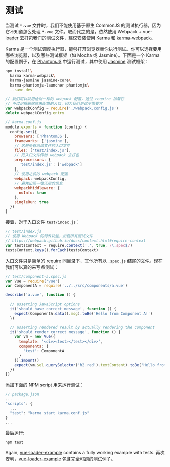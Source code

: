 # 测试

当测试 `*.vue` 文件时，我们不能使用基于原生 CommonJS 的测试执行器，因为它不知道怎么处理 `*.vue` 文件。取而代之的是，依然使用 Webpack + vue-loader 去打包我们的测试文件，建议安装使用 [Karma](http://karma-runner.github.io/0.13/index.html) 和 [karma-webpack](https://github.com/webpack/karma-webpack)。

Karma 是一个测试调度执行器，能够打开浏览器替你执行测试。你可以选择要用哪些浏览器，以及哪些测试框架（如 Mocha 或 Jasmine）。下面是一个 Karma 的配置例子，在 [PhantomJS](http://phantomjs.org/) 中运行测试，其中使用 [Jasmine](http://jasmine.github.io/edge/introduction.html) 测试框架：

``` bash
npm install\
  karma karma-webpack\
  karma-jasmine jasmine-core\
  karma-phantomjs-launcher phantomjs\
  --save-dev
```

``` js
// 我们可以就用恰似一样的 webpack 配置，通过 require 加载它
// 不过记得删除原来配置的入口，因为我们测试不需要它
var webpackConfig = require('./webpack.config.js')
delete webpackConfig.entry

// karma.conf.js
module.exports = function (config) {
  config.set({
    browsers: ['PhantomJS'],
    frameworks: ['jasmine'],
    // 这是所有测试文件的入口文件
    files: ['test/index.js'],
    // 把入口文件传给 webpack 去打包
    preprocessors: {
      'test/index.js': ['webpack']
    },
    // 使用之前的 webpack 配置
    webpack: webpackConfig,
    // 避免出现一堆无用的信息
    webpackMiddleware: {
      noInfo: true
    },
    singleRun: true
  })
}
```

接着，对于入口文件 `test/index.js`：

``` js
// test/index.js
// 使用 Webpack 的特殊功能，加载所有测试文件
// https://webpack.github.io/docs/context.html#require-context
var testsContext = require.context('.', true, /\.spec$/)
testsContext.keys().forEach(testsContext)
```

入口文件只是简单的 require 同目录下，其他所有以 `.spec.js` 结尾的文件。现在我们可以真的来写点测试：

``` js
// test/component-a.spec.js
var Vue = require('vue')
var ComponentA = require('../../src/components/a.vue')

describe('a.vue', function () {

  // asserting JavaScript options
  it('should have correct message', function () {
    expect(ComponentA.data().msg).toBe('Hello from Component A!')
  })

  // asserting rendered result by actually rendering the component
  it('should render correct message', function () {
    var vm = new Vue({
      template: '<div><test></test></div>',
      components: {
        'test': ComponentA
      }
    }).$mount()
    expect(vm.$el.querySelector('h2.red').textContent).toBe('Hello from Component A!')
  })
})
```

添加下面的 NPM script 用来运行测试：

``` js
// package.json
...
"scripts": {
  ...
  "test": "karma start karma.conf.js"
}
...
```

最后运行:

``` bash
npm test
```

Again, [vue-loader-example](https://github.com/vuejs/vue-loader-example) contains a fully working example with tests.
再次安利，[vue-loader-example](https://github.com/vuejs/vue-loader-example) 包含完全可跑的测试例子。

